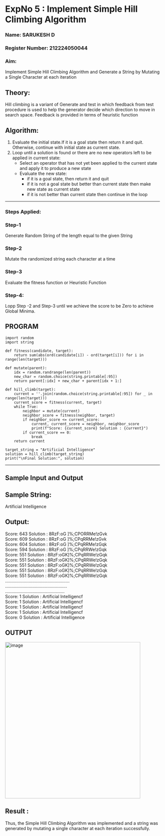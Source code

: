 <h1>ExpNo 5 : Implement Simple Hill Climbing Algorithm</h1> 
<h3>Name:  SARUKESH D           </h3>
<h3>Register Number: 212224050044            </h3>
<H3>Aim:</H3>
<p>Implement Simple Hill Climbing Algorithm and Generate a String by Mutating a Single Character at each iteration </p>
<h2> Theory: </h2>
<p>Hill climbing is a variant of Generate and test in which feedback from test procedure is used to help the generator decide which direction to move in search space.
Feedback is provided in terms of heuristic function
</p>


<h2>Algorithm:</h2>
<p>
<ol>
 <li> Evaluate the initial state.If it is a goal state then return it and quit. Otherwise, continue with initial state as current state.</li> 
<li>Loop until a solution is found or there are no new operators left to be applied in current state:
<ul><li>Select an operator that has not yet been applied to the current state and apply it to produce a new state</li>
<li>Evaluate the new state:
  <ul>
<li>if it is a goal state, then return it and quit</li>
<li>if it is not a goal state but better than current state then make new state as current state</li>
<li>if it is not better than current state then continue in the loop</li>
    </ul>
</li>
</ul>
</li>
</ol>

</p>
<hr>
<h3> Steps Applied:</h3>
<h3>Step-1</h3>
<p> Generate Random String of the length equal to the given String</p>
<h3>Step-2</h3>
<p>Mutate the randomized string each character at a time</p>
<h3>Step-3</h3>
<p> Evaluate the fitness function or Heuristic Function</p>
<h3>Step-4:</h3>
<p> Lopp Step -2 and Step-3  until we achieve the score to be Zero to achieve Global Minima.</p>

## PROGRAM
```
import random
import string

def fitness(candidate, target):
    return sum(abs(ord(candidate[i]) - ord(target[i])) for i in range(len(target)))

def mutate(parent):
    idx = random.randrange(len(parent))
    new_char = random.choice(string.printable[:95])
    return parent[:idx] + new_char + parent[idx + 1:]

def hill_climb(target):
    current = ''.join(random.choice(string.printable[:95]) for _ in range(len(target)))
    current_score = fitness(current, target)
    while True:
        neighbor = mutate(current)
        neighbor_score = fitness(neighbor, target)
        if neighbor_score <= current_score:
            current, current_score = neighbor, neighbor_score
            print(f"Score: {current_score} Solution : {current}")
        if current_score == 0:
            break
    return current

target_string = "Artificial Intelligence"
solution = hill_climb(target_string)
print("\nFinal Solution:", solution)

```
<hr>
<h2>Sample Input and Output</h2>
<h2>Sample String:</h2> Artificial Intelligence
<h2>Output:</h2>
Score: 643  Solution :  8RzF:oG ]%;CPORRMe!zGvk<br>
Score: 609  Solution :  8RzF:oG ]%;CPqRRMe!zGvk<br>
Score: 604  Solution :  8RzF:oG ]%;CPqRRMe!zGqk<br>
Score: 594  Solution :  8RzF:oG ]%;CPqRRWe!zGqk<br>
Score: 551  Solution :  8RzF:oGK]%;CPqRRWe!zGqk<br>
Score: 551  Solution :  8RzF:oGK]%;CPqRRWe!zGqk<br>
Score: 551  Solution :  8RzF:oGK]%;CPqRRWe!zGqk<br>
Score: 551  Solution :  8RzF:oGK]%;CPqRRWe!zGqk<br>
Score: 551  Solution :  8RzF:oGK]%;CPqRRWe!zGqk<br>
....................................................<br>
..................................................<br>
................................................<br>
Score: 1  Solution :  Artificial Intelligencf<br>
Score: 1  Solution :  Artificial Intelligencf<br>
Score: 1  Solution :  Artificial Intelligencf<br>
Score: 1  Solution :  Artificial Intelligencf<br>
Score: 0  Solution :  Artificial Intelligence<br>

## OUTPUT

<img width="440" height="509" alt="image" src="https://github.com/user-attachments/assets/345b51cd-feb8-4a99-9ada-ed9a40a18ff1" />

<h2> Result : </h2>
Thus, the Simple Hill Climbing Algorithm was implemented and a string was generated by mutating a single character at each iteration successfully.
